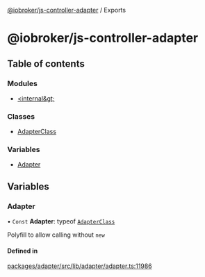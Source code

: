 [@iobroker/js-controller-adapter](README.md) / Exports

# @iobroker/js-controller-adapter

## Table of contents

### Modules

- [&lt;internal\&gt;](modules/internal_.md)

### Classes

- [AdapterClass](classes/AdapterClass.md)

### Variables

- [Adapter](modules.md#adapter)

## Variables

### Adapter

• `Const` **Adapter**: typeof [`AdapterClass`](classes/AdapterClass.md)

Polyfill to allow calling without `new`

#### Defined in

[packages/adapter/src/lib/adapter/adapter.ts:11986](https://github.com/ioBroker/ioBroker.js-controller/blob/96971c83/packages/adapter/src/lib/adapter/adapter.ts#L11986)
